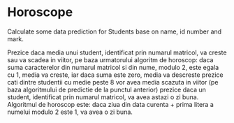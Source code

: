 # Horoscope
Calculate some data prediction for Students base on name, id number and mark.

Prezice daca media unui student, identificat prin numarul matricol, va creste sau va scadea in viitor, pe baza urmatorului algoritm de horoscop: daca suma caracterelor din numarul matricol si din nume, modulo 2, este egala cu 1, media va creste, iar daca suma este zero, media va descreste
prezice cati dintre studentii cu medie peste 8 vor avea media scazuta in viitor (pe baza algoritmului de predictie de la punctul anterior)
prezice daca un student, identificat prin numarul matricol, va avea astazi o zi buna. Algoritmul de horoscop este: daca ziua din data curenta + prima litera a numelui modulo 2 este 1, va avea o zi buna.
